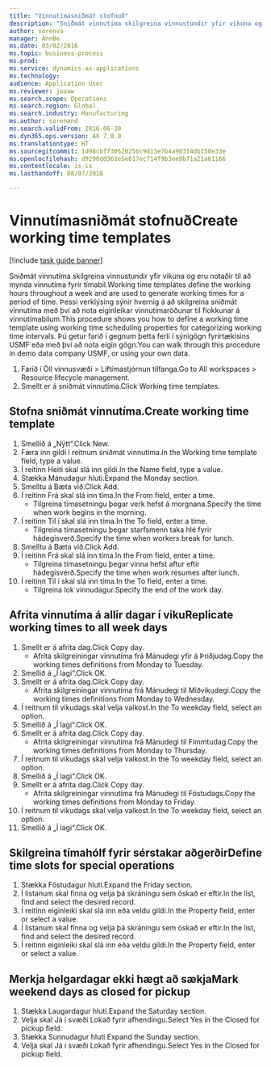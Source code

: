 ```yaml
--- 
title: "Vinnutímasniðmát stofnuð"
description: "Sniðmát vinnutíma skilgreina vinnustundir yfir vikuna og eru notaðir til að mynda vinnutíma fyrir tímabil."
author: sorenva
manager: AnnBe
ms.date: 03/02/2016
ms.topic: business-process
ms.prod: 
ms.service: dynamics-ax-applications
ms.technology: 
audience: Application User
ms.reviewer: josaw
ms.search.scope: Operations
ms.search.region: Global
ms.search.industry: Manufacturing
ms.author: sorenand
ms.search.validFrom: 2016-06-30
ms.dyn365.ops.version: AX 7.0.0
ms.translationtype: HT
ms.sourcegitcommit: 1d98cbff30620256c9d13e7b4a90314db150e33e
ms.openlocfilehash: d9290dd363e5e617ec714f9b3ee8b71a21a61166
ms.contentlocale: is-is
ms.lasthandoff: 08/07/2018

---
```

# <a name="create-working-time-templates"></a><span data-ttu-id="5c988-103">Vinnutímasniðmát stofnuð</span><span class="sxs-lookup"><span data-stu-id="5c988-103">Create working time templates</span></span>

[!include [task guide banner](../../includes/task-guide-banner.md)]

<span data-ttu-id="5c988-104">Sniðmát vinnutíma skilgreina vinnustundir yfir vikuna og eru notaðir til að mynda vinnutíma fyrir tímabil.</span><span class="sxs-lookup"><span data-stu-id="5c988-104">Working time templates define the working hours throughout a week and are used to generate working times for a period of time.</span></span> <span data-ttu-id="5c988-105">Þessi verklýsing sýnir hvernig á að skilgreina sniðmát vinnutíma með því að nota eiginleikar vinnutímaröðunar til flokkunar á vinnutímabilum.</span><span class="sxs-lookup"><span data-stu-id="5c988-105">This procedure shows you how to define a working time template using working time scheduling properties for categorizing working time intervals.</span></span> <span data-ttu-id="5c988-106">Þú getur farið í gegnum þetta ferli í sýnigögn fyrirtækisins USMF eða með því að nota eigin gögn.</span><span class="sxs-lookup"><span data-stu-id="5c988-106">You can walk through this procedure in demo data company USMF, or using your own data.</span></span>

1. <span data-ttu-id="5c988-107">Farið í Öll vinnusvæði > Líftímastjórnun tilfanga.</span><span class="sxs-lookup"><span data-stu-id="5c988-107">Go to All workspaces > Resource lifecycle management.</span></span>
2. <span data-ttu-id="5c988-108">Smellt er á sniðmát vinnutíma.</span><span class="sxs-lookup"><span data-stu-id="5c988-108">Click Working time templates.</span></span>

## <a name="create-working-time-template"></a><span data-ttu-id="5c988-109">Stofna sniðmát vinnutíma.</span><span class="sxs-lookup"><span data-stu-id="5c988-109">Create working time template</span></span>
1. <span data-ttu-id="5c988-110">Smellið á „Nýtt“.</span><span class="sxs-lookup"><span data-stu-id="5c988-110">Click New.</span></span>
2. <span data-ttu-id="5c988-111">Færa inn gildi í reitnum sniðmát vinnutíma.</span><span class="sxs-lookup"><span data-stu-id="5c988-111">In the Working time template field, type a value.</span></span>
3. <span data-ttu-id="5c988-112">Í reitinn Heiti skal slá inn gildi.</span><span class="sxs-lookup"><span data-stu-id="5c988-112">In the Name field, type a value.</span></span>
4. <span data-ttu-id="5c988-113">Stækka Mánudagur hluti.</span><span class="sxs-lookup"><span data-stu-id="5c988-113">Expand the Monday section.</span></span>
5. <span data-ttu-id="5c988-114">Smelltu á Bæta við.</span><span class="sxs-lookup"><span data-stu-id="5c988-114">Click Add.</span></span>
6. <span data-ttu-id="5c988-115">Í reitinn Frá skal slá inn tíma.</span><span class="sxs-lookup"><span data-stu-id="5c988-115">In the From field, enter a time.</span></span>
    * <span data-ttu-id="5c988-116">Tilgreina tímasetningu þegar verk hefst á morgnana.</span><span class="sxs-lookup"><span data-stu-id="5c988-116">Specify the time when work begins in the morning.</span></span>  
7. <span data-ttu-id="5c988-117">Í reitinn Til í skal slá inn tíma.</span><span class="sxs-lookup"><span data-stu-id="5c988-117">In the To field, enter a time.</span></span>
    * <span data-ttu-id="5c988-118">Tilgreina tímasetningu þegar starfsmenn taka hlé fyrir hádegisverð.</span><span class="sxs-lookup"><span data-stu-id="5c988-118">Specify the time when workers break for lunch.</span></span>  
8. <span data-ttu-id="5c988-119">Smelltu á Bæta við.</span><span class="sxs-lookup"><span data-stu-id="5c988-119">Click Add.</span></span>
9. <span data-ttu-id="5c988-120">Í reitinn Frá skal slá inn tíma.</span><span class="sxs-lookup"><span data-stu-id="5c988-120">In the From field, enter a time.</span></span>
    * <span data-ttu-id="5c988-121">Tilgreina tímasetningu þegar vinna hefst aftur eftir hádegisverð.</span><span class="sxs-lookup"><span data-stu-id="5c988-121">Specify the time when work resumes after lunch.</span></span>  
10. <span data-ttu-id="5c988-122">Í reitinn Til í skal slá inn tíma.</span><span class="sxs-lookup"><span data-stu-id="5c988-122">In the To field, enter a time.</span></span>
    * <span data-ttu-id="5c988-123">Tilgreina lok vinnudagur.</span><span class="sxs-lookup"><span data-stu-id="5c988-123">Specify the end of the work day.</span></span>  

## <a name="replicate-working-times-to-all-week-days"></a><span data-ttu-id="5c988-124">Afrita vinnutíma á allir dagar í viku</span><span class="sxs-lookup"><span data-stu-id="5c988-124">Replicate working times to all week days</span></span>
1. <span data-ttu-id="5c988-125">Smellt er á afrita dag.</span><span class="sxs-lookup"><span data-stu-id="5c988-125">Click Copy day.</span></span>
    * <span data-ttu-id="5c988-126">Afrita skilgreiningar vinnutíma frá Mánudegi yfir á Þriðjudag.</span><span class="sxs-lookup"><span data-stu-id="5c988-126">Copy the working times definitions from Monday to Tuesday.</span></span>  
2. <span data-ttu-id="5c988-127">Smellið á „Í lagi“.</span><span class="sxs-lookup"><span data-stu-id="5c988-127">Click OK.</span></span>
3. <span data-ttu-id="5c988-128">Smellt er á afrita dag.</span><span class="sxs-lookup"><span data-stu-id="5c988-128">Click Copy day.</span></span>
    * <span data-ttu-id="5c988-129">Afrita skilgreiningar vinnutíma frá Mánudegi til Miðvikudegi.</span><span class="sxs-lookup"><span data-stu-id="5c988-129">Copy the working times definitions from Monday to Wednesday.</span></span>  
4. <span data-ttu-id="5c988-130">Í reitnum til vikudags skal velja valkost.</span><span class="sxs-lookup"><span data-stu-id="5c988-130">In the To weekday field, select an option.</span></span>
5. <span data-ttu-id="5c988-131">Smellið á „Í lagi“.</span><span class="sxs-lookup"><span data-stu-id="5c988-131">Click OK.</span></span>
6. <span data-ttu-id="5c988-132">Smellt er á afrita dag.</span><span class="sxs-lookup"><span data-stu-id="5c988-132">Click Copy day.</span></span>
    * <span data-ttu-id="5c988-133">Afrita skilgreiningar vinnutíma frá Mánudegi til Fimmtudag.</span><span class="sxs-lookup"><span data-stu-id="5c988-133">Copy the working times definitions from Monday to Thursday.</span></span>  
7. <span data-ttu-id="5c988-134">Í reitnum til vikudags skal velja valkost.</span><span class="sxs-lookup"><span data-stu-id="5c988-134">In the To weekday field, select an option.</span></span>
8. <span data-ttu-id="5c988-135">Smellið á „Í lagi“.</span><span class="sxs-lookup"><span data-stu-id="5c988-135">Click OK.</span></span>
9. <span data-ttu-id="5c988-136">Smellt er á afrita dag.</span><span class="sxs-lookup"><span data-stu-id="5c988-136">Click Copy day.</span></span>
    * <span data-ttu-id="5c988-137">Afrita skilgreiningar vinnutíma frá Mánudegi til Föstudags.</span><span class="sxs-lookup"><span data-stu-id="5c988-137">Copy the working times definitions from Monday to Friday.</span></span>  
10. <span data-ttu-id="5c988-138">Í reitnum til vikudags skal velja valkost.</span><span class="sxs-lookup"><span data-stu-id="5c988-138">In the To weekday field, select an option.</span></span>
11. <span data-ttu-id="5c988-139">Smellið á „Í lagi“.</span><span class="sxs-lookup"><span data-stu-id="5c988-139">Click OK.</span></span>

## <a name="define-time-slots-for-special-operations"></a><span data-ttu-id="5c988-140">Skilgreina tímahólf fyrir sérstakar aðgerðir</span><span class="sxs-lookup"><span data-stu-id="5c988-140">Define time slots for special operations</span></span>
1. <span data-ttu-id="5c988-141">Stækka Föstudagur hluti.</span><span class="sxs-lookup"><span data-stu-id="5c988-141">Expand the Friday section.</span></span>
2. <span data-ttu-id="5c988-142">Í listanum skal finna og velja þá skráningu sem óskað er eftir.</span><span class="sxs-lookup"><span data-stu-id="5c988-142">In the list, find and select the desired record.</span></span>
3. <span data-ttu-id="5c988-143">Í reitinn eiginleiki skal slá inn eða veldu gildi.</span><span class="sxs-lookup"><span data-stu-id="5c988-143">In the Property field, enter or select a value.</span></span>
4. <span data-ttu-id="5c988-144">Í listanum skal finna og velja þá skráningu sem óskað er eftir.</span><span class="sxs-lookup"><span data-stu-id="5c988-144">In the list, find and select the desired record.</span></span>
5. <span data-ttu-id="5c988-145">Í reitinn eiginleiki skal slá inn eða veldu gildi.</span><span class="sxs-lookup"><span data-stu-id="5c988-145">In the Property field, enter or select a value.</span></span>

## <a name="mark-weekend-days-as-closed-for-pickup"></a><span data-ttu-id="5c988-146">Merkja helgardagar ekki hægt að sækja</span><span class="sxs-lookup"><span data-stu-id="5c988-146">Mark weekend days as closed for pickup</span></span>
1. <span data-ttu-id="5c988-147">Stækka Laugardagur hluti.</span><span class="sxs-lookup"><span data-stu-id="5c988-147">Expand the Saturday section.</span></span>
2. <span data-ttu-id="5c988-148">Velja skal Já í svæði Lokað fyrir afhendingu.</span><span class="sxs-lookup"><span data-stu-id="5c988-148">Select Yes in the Closed for pickup field.</span></span>
3. <span data-ttu-id="5c988-149">Stækka Sunnudagur hluti.</span><span class="sxs-lookup"><span data-stu-id="5c988-149">Expand the Sunday section.</span></span>
4. <span data-ttu-id="5c988-150">Velja skal Já í svæði Lokað fyrir afhendingu.</span><span class="sxs-lookup"><span data-stu-id="5c988-150">Select Yes in the Closed for pickup field.</span></span>


